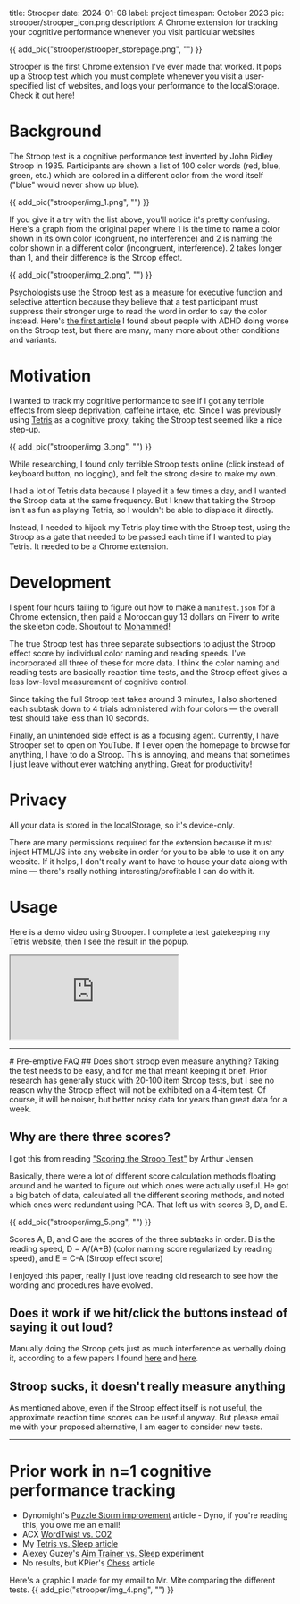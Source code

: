title: Strooper
date: 2024-01-08
label: project
timespan: October 2023
pic: strooper/strooper_icon.png
description: A Chrome extension for tracking your cognitive performance whenever you visit particular websites

{{ add_pic("strooper/strooper_storepage.png", "") }}

Strooper is the first Chrome extension I've ever made that worked. It pops up a Stroop test which you must complete whenever you visit a user-specified list of websites, and logs your performance to the localStorage. Check it out [here](https://chromewebstore.google.com/detail/strooper/bmpmimimabakkagnniammiljclhjcmgi)!

# Background

The Stroop test is a cognitive performance test invented by John Ridley Stroop in 1935. Participants are shown a list of 100 color words (red, blue, green, etc.) which are colored in a different color from the word itself ("blue" would never show up blue). 

{{ add_pic("strooper/img_1.png", "") }}

If you give it a try with the list above, you'll notice it's pretty confusing. Here's a graph from the original paper where 1 is the time to name a color shown in its own color (congruent, no interference) and 2 is naming the color shown in a different color (incongruent, interference). 2 takes longer than 1, and their difference is the Stroop effect.

{{ add_pic("strooper/img_2.png", "") }}

Psychologists use the Stroop test as a measure for executive function and selective attention because they believe that a test participant must suppress their stronger urge to read the word in order to say the color instead. Here's [the first article](https://psycnet.apa.org/doiLanding?doi=10.1037%2F0894-4105.21.2.251) I found about people with ADHD doing worse on the Stroop test, but there are many, many more about other conditions and variants.

# Motivation
I wanted to track my cognitive performance to see if I got any terrible effects from sleep deprivation, caffeine intake, etc. Since I was previously using [Tetris](https://kongmunist.medium.com/playing-faster-tetris-by-sleeping-less-3d9b04d30349) as a cognitive proxy, taking the Stroop test seemed like a nice step-up. 

{{ add_pic("strooper/img_3.png", "") }}

While researching, I found only terrible Stroop tests online (click instead of keyboard button, no logging), and felt the strong desire to make my own.

I had a lot of Tetris data because I played it a few times a day, and I wanted the Stroop data at the same frequency. But I knew that taking the Stroop isn't as fun as playing Tetris, so I wouldn't be able to displace it directly.

Instead, I needed to hijack my Tetris play time with the Stroop test, using the Stroop as a gate that needed to be passed each time if I wanted to play Tetris. It needed to be a Chrome extension.

# Development
I spent four hours failing to figure out how to make a `manifest.json` for a Chrome extension, then paid a Moroccan guy 13 dollars on Fiverr to write the skeleton code. Shoutout to [Mohammed](https://www.fiverr.com/autowebsy)!

The true Stroop test has three separate subsections to adjust the Stroop effect score by individual color naming and reading speeds. I've incorporated all three of these for more data. I think the color naming and reading tests are basically reaction time tests, and the Stroop effect gives a less low-level measurement of cognitive control.

Since taking the full Stroop test takes around 3 minutes, I also shortened each subtask down to 4 trials administered with four colors — the overall test should take less than 10 seconds.

Finally, an unintended side effect is as a focusing agent. Currently, I have Strooper set to open on YouTube. If I ever open the homepage to browse for anything, I have to do a Stroop. This is annoying, and means that sometimes I just leave without ever watching anything. Great for productivity!

# Privacy
All your data is stored in the localStorage, so it's device-only. 

There are many permissions required for the extension because it must inject HTML/JS into any website in order for you to be able to use it on any website. If it helps, I don't really want to have to house your data along with mine — there's really nothing interesting/profitable I can do with it. 

# Usage
Here is a demo video using Strooper. I complete a test gatekeeping my Tetris website, then I see the result in the popup.

<div class="video-container">
    <iframe class="youtubevideo" src="https://www.youtube.com/embed/2bOjkHnEKlU" allowfullscreen></iframe>
</div>

<hr>
# Pre-emptive FAQ
## Does short stroop even measure anything?
Taking the test needs to be easy, and for me that meant keeping it brief. Prior research has generally stuck with 20-100 item Stroop tests, but I see no reason why the Stroop effect will not be exhibited on a 4-item test. Of course, it will be noiser, but better noisy data for years than great data for a week.

## Why are there three scores?
I got this from reading ["Scoring the Stroop Test"](https://psycnet.apa.org/record/1966-02137-001) by Arthur Jensen. 

Basically, there were a lot of different score calculation methods floating around and he wanted to figure out which ones were actually useful. He got a big batch of data, calculated all the different scoring methods, and noted which ones were redundant using PCA. That left us with scores B, D, and E. 

{{ add_pic("strooper/img_5.png", "") }}

Scores A, B, and C are the scores of the three subtasks in order. B is the reading speed, D = A/(A+B) (color naming score regularized by reading speed), and E = C-A (Stroop effect score)

I enjoyed this paper, really I just love reading old research to see how the wording and procedures have evolved. 

## Does it work if we hit/click the buttons instead of saying it out loud?
Manually doing the Stroop gets just as much interference as verbally doing it, according to a few papers I found [here](https://www.ncbi.nlm.nih.gov/pmc/articles/PMC5686059/) and [here](https://journals.sagepub.com/doi/abs/10.2466/pms.1977.45.1.11). 


## Stroop sucks, it doesn't really measure anything
As mentioned above, even if the Stroop effect itself is not useful, the approximate reaction time scores can be useful anyway. But please email me with your proposed alternative, I am eager to consider new tests.

<hr>

# Prior work in n=1 cognitive performance tracking
- Dynomight's [Puzzle Storm improvement](https://dynomight.net/puzzle-storm/) article - Dyno, if you're reading this, you owe me an email!
- ACX [WordTwist vs. CO2](https://www.astralcodexten.com/p/eight-hundred-slightly-poisoned-word)
- My [Tetris vs. Sleep article](https://kongmunist.medium.com/playing-faster-tetris-by-sleeping-less-3d9b04d30349)
- Alexey Guzey's [Aim Trainer vs. Sleep](https://guzey.com/science/sleep/14-day-sleep-deprivation-self-experiment/) experiment
- No results, but KPier's [Chess](https://www.lesswrong.com/posts/nvRauqCD3u5hdkLm9/chess-and-cheap-ways-to-check-day-to-day-variance-in) article

Here's a graphic I made for my email to Mr. Mite comparing the different tests.
{{ add_pic("strooper/img_4.png", "") }}

[//]: # ()
[//]: # (Tetris - 90hr, 850 games)
[//]: # (Puzzle storm - 18hr, 358 games)
[//]: # (Aim Trainer - 3hr, idk how many games)
[//]: # (Wordtwist - 40hr, 800 games)



<br>